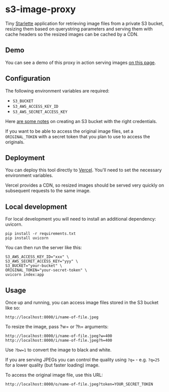 # s3-image-proxy

Tiny [Starlette](https://www.starlette.io/) application for retrieving image files from a private S3 bucket, resizing them based on querystring parameters and serving them with cache headers so the resized images can be cached by a CDN.

## Demo

You can see a demo of this proxy in action serving images [on this page](https://dogsheep-photos.dogsheep.net/public/photos_with_apple_metadata).

## Configuration

The following environment variables are required:

- `S3_BUCKET`
- `S3_AWS_ACCESS_KEY_ID`
- `S3_AWS_SECRET_ACCESS_KEY`

Here [are some notes](https://github.com/dogsheep/dogsheep-photos/issues/4) on creating an S3 bucket with the right credentials.

If you want to be able to access the original image files, set a `ORIGINAL_TOKEN` with a secret token that you plan to use to access the originals.

## Deployment

You can deploy this tool directly to [Vercel](https://vercel.com/). You'll need to set the necessary environment variables.

Vercel provides a CDN, so resized images should be served very quickly on subsequent requests to the same image.

## Local development

For local development you will need to install an additional dependency: uvicorn.

    pip install -r requirements.txt
    pip install uvicorn

You can then run the server like this:

    S3_AWS_ACCESS_KEY_ID="xxx" \
    S3_AWS_SECRET_ACCESS_KEY="yyy" \
    S3_BUCKET="your-bucket" \
    ORIGINAL_TOKEN="your-secret-token" \
    uvicorn index:app

## Usage

Once up and running, you can access image files stored in the S3 bucket like so:

    http://localhost:8000/i/name-of-file.jpeg

To resize the image, pass ?w= or ?h= arguments:

    http://localhost:8000/i/name-of-file.jpeg?w=400
    http://localhost:8000/i/name-of-file.jpeg?h=400

Use `?bw=1` to convert the image to black and white.

If you are serving JPEGs you can control the quality using `?q=` - e.g. `?q=25` for a lower quality (but faster loading) image.

To access the original image file, use this URL:

    http://localhost:8000/o/name-of-file.jpeg?token=YOUR_SECRET_TOKEN
